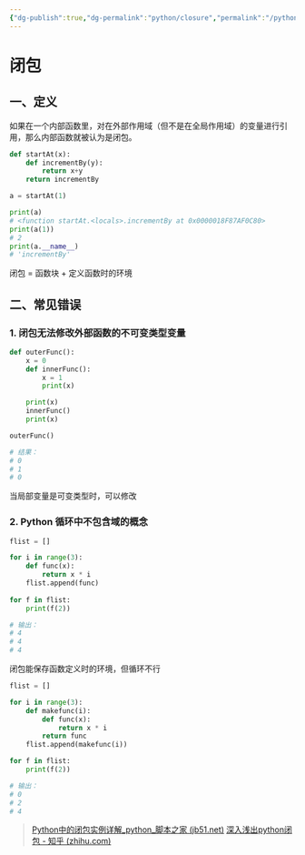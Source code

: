 ```yaml
---
{"dg-publish":true,"dg-permalink":"python/closure","permalink":"/python/closure/","dgHomeLink":true,"dgPassFrontmatter":false}
---
```




# 闭包


## 一、定义


如果在一个内部函数里，对在外部作用域（但不是在全局作用域）的变量进行引用，那么内部函数就被认为是闭包。

```python
def startAt(x):
    def incrementBy(y):
        return x+y
    return incrementBy

a = startAt(1)

print(a)
# <function startAt.<locals>.incrementBy at 0x0000018F87AF0C80>
print(a(1))
# 2
print(a.__name__)
# 'incrementBy'
```

闭包 = 函数块 + 定义函数时的环境


## 二、常见错误


### 1. 闭包无法修改外部函数的不可变类型变量


```python
def outerFunc():
	x = 0
	def innerFunc():
		x = 1
		print(x)

	print(x)
	innerFunc()
	print(x)

outerFunc()

# 结果：
# 0
# 1
# 0
```

当局部变量是可变类型时，可以修改


### 2. Python 循环中不包含域的概念


```python
flist = []

for i in range(3):
    def func(x):
        return x * i
    flist.append(func)
  
for f in flist:
    print(f(2))

# 输出：
# 4
# 4
# 4
```

闭包能保存函数定义时的环境，但循环不行

```python
flist = []

for i in range(3):
    def makefunc(i):
        def func(x):
            return x * i
        return func
    flist.append(makefunc(i))

for f in flist:
    print(f(2))

# 输出：
# 0
# 2
# 4
```

> [Python中的闭包实例详解_python_脚本之家 (jb51.net)](https://www.jb51.net/article/54498.htm)
> [深入浅出python闭包 - 知乎 (zhihu.com)](https://zhuanlan.zhihu.com/p/22229197)